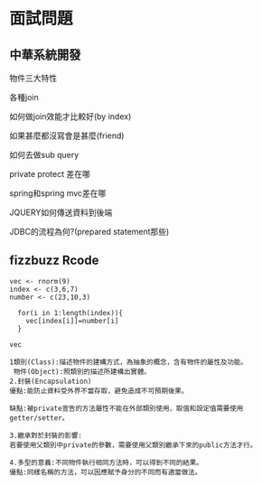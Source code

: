 # 面試問題

## 中華系統開發

物件三大特性 

各種join

如何做join效能才比較好\(by index\)

如果甚麼都沒寫會是甚麼\(friend\)

如何去做sub query

private protect 差在哪

spring和spring mvc差在哪

JQUERY如何傳送資料到後端

JDBC的流程為何?\(prepared statement那些\)

## fizzbuzz Rcode

```text
vec <- rnorm(9)
index <- c(3,6,7)
number <- c(23,10,3)

  for(i in 1:length(index)){
    vec[index[i]]=number[i]
  }

vec
```

```text
1類別(Class):描述物件的建構方式，為抽象的概念，含有物件的屬性及功能。
 物件(Object):照類別的描述所建構出實體。
2.封裝(Encapsulation)
優點:能防止資料受外界不當存取，避免造成不可預期後果。

缺點:被private宣告的方法屬性不能在外部類別使用，取值和設定值需要使用getter/setter。

3.繼承對於封裝的影響:
若要使用父類別中private的參數，需要使用父類別繼承下來的public方法才行。

4.多型的意義:不同物件執行相同方法時，可以得到不同的結果。
優點:同樣名稱的方法，可以因應賦予身分的不同而有適當做法。
```

